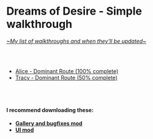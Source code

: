 # Dreams of Desire - Simple walkthrough
[*\~My list of walkthroughs and when they'll be updated\~*](https://www.patreon.com/maimlain)

<br>
<br>

- [Alice - Dominant Route (100% complete)](https://github.com/maim-lain/dreams/blob/master/alice/dom-route.md)
- [Tracy - Dominant Route (50% complete)](https://github.com/maim-lain/dreams/blob/master/tracy/dom-route.md)

<br>
<br>

#### I recommend downloading these:
- [**Gallery and bugfixes mod**](https://f95zone.com/threads/dreams-of-desire-ep-12-gallery-unlocker-and-bugfixes-mod-v5-0-bossapplesauce.11194)  
- [**UI mod**](https://f95zone.com/threads/dreams-of-desire-ui-mod-and-simplified-walkthrough.14459/)


<!---

- Alice - Love Route  
- [Alice - Dominant Route](https://github.com/maim-lain/dreams/blob/master/alice/dom-route.md)

<br>

- Tracy - Love Route
- Tracy - Dominant Route

--->
